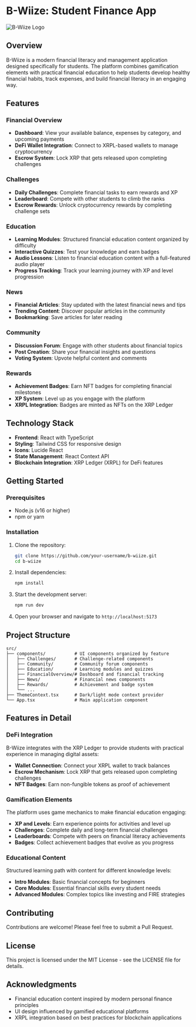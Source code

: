 # B-Wiize: Student Finance App

![B-Wiize Logo](https://images.unsplash.com/photo-1579621970563-ebec7560ff3e?auto=format&fit=crop&q=80&w=800&h=400)

## Overview

B-Wiize is a modern financial literacy and management application designed specifically for students. The platform combines gamification elements with practical financial education to help students develop healthy financial habits, track expenses, and build financial literacy in an engaging way.

## Features

### Financial Overview
- **Dashboard**: View your available balance, expenses by category, and upcoming payments
- **DeFi Wallet Integration**: Connect to XRPL-based wallets to manage cryptocurrency
- **Escrow System**: Lock XRP that gets released upon completing challenges

### Challenges
- **Daily Challenges**: Complete financial tasks to earn rewards and XP
- **Leaderboard**: Compete with other students to climb the ranks
- **Escrow Rewards**: Unlock cryptocurrency rewards by completing challenge sets

### Education
- **Learning Modules**: Structured financial education content organized by difficulty
- **Interactive Quizzes**: Test your knowledge and earn badges
- **Audio Lessons**: Listen to financial education content with a full-featured audio player
- **Progress Tracking**: Track your learning journey with XP and level progression

### News
- **Financial Articles**: Stay updated with the latest financial news and tips
- **Trending Content**: Discover popular articles in the community
- **Bookmarking**: Save articles for later reading

### Community
- **Discussion Forum**: Engage with other students about financial topics
- **Post Creation**: Share your financial insights and questions
- **Voting System**: Upvote helpful content and comments

### Rewards
- **Achievement Badges**: Earn NFT badges for completing financial milestones
- **XP System**: Level up as you engage with the platform
- **XRPL Integration**: Badges are minted as NFTs on the XRP Ledger

## Technology Stack

- **Frontend**: React with TypeScript
- **Styling**: Tailwind CSS for responsive design
- **Icons**: Lucide React
- **State Management**: React Context API
- **Blockchain Integration**: XRP Ledger (XRPL) for DeFi features

## Getting Started

### Prerequisites

- Node.js (v16 or higher)
- npm or yarn

### Installation

1. Clone the repository:
   ```bash
   git clone https://github.com/your-username/b-wiize.git
   cd b-wiize
   ```

2. Install dependencies:
   ```bash
   npm install
   ```

3. Start the development server:
   ```bash
   npm run dev
   ```

4. Open your browser and navigate to `http://localhost:5173`

## Project Structure

```
src/
├── components/           # UI components organized by feature
│   ├── Challenges/       # Challenge-related components
│   ├── Community/        # Community forum components
│   ├── Education/        # Learning modules and quizzes
│   ├── FinancialOverview/# Dashboard and financial tracking
│   ├── News/             # Financial news components
│   ├── Rewards/          # Achievement and badge system
│   └── ...
├── ThemeContext.tsx      # Dark/light mode context provider
└── App.tsx               # Main application component
```

## Features in Detail

### DeFi Integration

B-Wiize integrates with the XRP Ledger to provide students with practical experience in managing digital assets:

- **Wallet Connection**: Connect your XRPL wallet to track balances
- **Escrow Mechanism**: Lock XRP that gets released upon completing challenges
- **NFT Badges**: Earn non-fungible tokens as proof of achievement

### Gamification Elements

The platform uses game mechanics to make financial education engaging:

- **XP and Levels**: Earn experience points for activities and level up
- **Challenges**: Complete daily and long-term financial challenges
- **Leaderboards**: Compete with peers on financial literacy achievements
- **Badges**: Collect achievement badges that evolve as you progress

### Educational Content

Structured learning path with content for different knowledge levels:

- **Intro Modules**: Basic financial concepts for beginners
- **Core Modules**: Essential financial skills every student needs
- **Advanced Modules**: Complex topics like investing and FIRE strategies

## Contributing

Contributions are welcome! Please feel free to submit a Pull Request.

## License

This project is licensed under the MIT License - see the LICENSE file for details.

## Acknowledgments

- Financial education content inspired by modern personal finance principles
- UI design influenced by gamified educational platforms
- XRPL integration based on best practices for blockchain applications